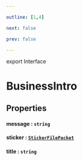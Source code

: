 ```yaml
---

outline: [1,4]

next: false

prev: false

---
```


export Interface
# BusinessIntro

## Properties

#### message : `string`

#### sticker : [`StickerFilePacket`](./StickerFilePacket.md)

#### title : `string`
